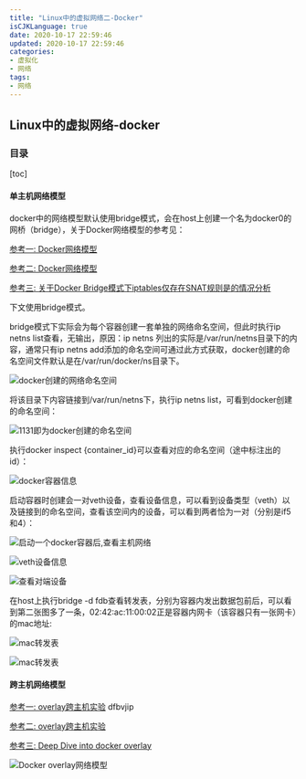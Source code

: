 ```yaml
---
title: "Linux中的虚拟网络二-Docker"
isCJKLanguage: true
date: 2020-10-17 22:59:46
updated: 2020-10-17 22:59:46
categories: 
- 虚拟化
- 网络
tags: 
- 网络
---
```


## Linux中的虚拟网络-docker

### 目录

[toc]

#### 单主机网络模型

docker中的网络模型默认使用bridge模式，会在host上创建一个名为docker0的网桥（bridge），关于Docker网络模型的参考见：

[参考一: Docker网络模型](https://zhuanlan.zhihu.com/p/98788162)

[参考二: Docker网络模型](https://www.jianshu.com/p/a14ebdc37386)

[参考三: 关于Docker Bridge模式下iptables仅存在SNAT规则是的情况分析](https://zhuanlan.zhihu.com/p/60172686)

下文使用bridge模式。

bridge模式下实际会为每个容器创建一套单独的网络命名空间，但此时执行ip netns list查看，无输出，原因：ip netns 列出的实际是/var/run/netns目录下的内容，通常只有ip netns add添加的命名空间可通过此方式获取，docker创建的命名空间文件默认是在/var/run/docker/ns目录下。

![docker创建的网络命名空间](https://raw.githubusercontent.com/Abug0/Typora-Pics/master/pics/Typora20200816084243.png)

将该目录下内容链接到/var/run/netns下，执行ip netns list，可看到docker创建的命名空间：

![1131即为docker创建的命名空间](https://raw.githubusercontent.com/Abug0/Typora-Pics/master/pics/Typora20200816084253.png)

执行docker inspect {container_id}可以查看对应的命名空间（途中标注出的id）：

![docker容器信息](https://raw.githubusercontent.com/Abug0/Typora-Pics/master/pics/Typora20200816084257.png)



启动容器时创建会一对veth设备，查看设备信息，可以看到设备类型（veth）以及链接到的命名空间，查看该空间内的设备，可以看到两者恰为一对（分别是if5和4）：

![启动一个docker容器后,查看主机网络](https://raw.githubusercontent.com/Abug0/Typora-Pics/master/pics/Typora20200816084301.png)

![veth设备信息](https://raw.githubusercontent.com/Abug0/Typora-Pics/master/pics/Typora20200816084307.png)

![查看对端设备](https://raw.githubusercontent.com/Abug0/Typora-Pics/master/pics/Typora20200816084313.png)

在host上执行bridge -d fdb查看转发表，分别为容器内发出数据包前后，可以看到第二张图多了一条，02:42:ac:11:00:02正是容器内网卡（该容器只有一张网卡）的mac地址:

![mac转发表](https://raw.githubusercontent.com/Abug0/Typora-Pics/master/pics/Typora20200816084330.png)

![mac转发表](https://raw.githubusercontent.com/Abug0/Typora-Pics/master/pics/Typora20200816084334.png)



#### 跨主机网络模型

[参考一: overlay跨主机实验](https://www.infoq.cn/article/9vfPPfZPrXLM4ssLlxSR) dfbvjip

[参考二: overlay跨主机实验](https://juejin.im/post/6844904057211994120)

[参考三: Deep Dive into docker overlay](https://www.jianshu.com/p/3b9389084701?utm_campaign=maleskine&utm_content=note&utm_medium=seo_notes&utm_source=recommendation)

![Docker overlay网络模型](https://raw.githubusercontent.com/Abug0/Typora-Pics/master/pics/Typora20200816224647.png)